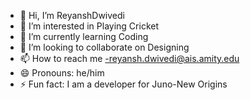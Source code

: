 - 👋 Hi, I’m ReyanshDwivedi
- 👀 I’m interested in Playing Cricket
- 🌱 I’m currently learning Coding
- 💞️ I’m looking to collaborate on Designing
- 📫 How to reach me -reyansh.dwivedi@ais.amity.edu 
- 😄 Pronouns: he/him
- ⚡ Fun fact: I am a developer for Juno-New Origins

<!---
ReyanshDwivedi/ReyanshDwivedi is a ✨ special ✨ repository because its `README.md` (this file) appears on your GitHub profile.
You can click the Preview link to take a look at your changes.
--->
